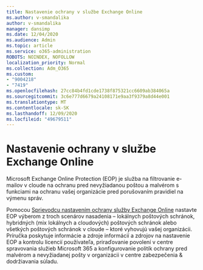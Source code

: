 ```yaml
---
title: Nastavenie ochrany v službe Exchange Online
ms.author: v-smandalika
author: v-smandalika
manager: dansimp
ms.date: 12/04/2020
ms.audience: Admin
ms.topic: article
ms.service: o365-administration
ROBOTS: NOINDEX, NOFOLLOW
localization_priority: Normal
ms.collection: Adm_O365
ms.custom:
- "9004218"
- "7419"
ms.openlocfilehash: 27cc84b4fd1cde1738f875321cc6609ab384065a
ms.sourcegitcommit: 3c6e777d6679a24108171e9aa3f9379a8d44e001
ms.translationtype: MT
ms.contentlocale: sk-SK
ms.lasthandoff: 12/09/2020
ms.locfileid: "49679511"
---
```

# <a name="set-up-exchange-online-protection"></a>Nastavenie ochrany v službe Exchange Online

Microsoft Exchange Online Protection (EOP) je služba na filtrovanie e-mailov v cloude na ochranu pred nevyžiadanou poštou a malvérom s funkciami na ochranu vašej organizácie pred porušovaním pravidiel na výmenu správ.

Pomocou [Sprievodcu nastavením ochrany služby Exchange Online](https://admin.microsoft.com/adminportal/home#/modernonboarding/prepareyourenvironment) nastavte EOP výberom z troch scenárov nasadenia – lokálnych poštových schránok, hybridných (mix lokálnych a cloudových) poštových schránok alebo všetkých poštových schránok v cloude – ktoré vyhovujú vašej organizácii. Príručka poskytuje informácie a zdroje informácií a zdrojov na nastavenie EOP a kontrolu licencií používateľa, priraďovanie povolení v centre spravovania služieb Microsoft 365 a konfigurovanie politík ochrany pred malvérom a nevyžiadanej pošty v organizácii v centre zabezpečenia & dodržiavania súladu.
